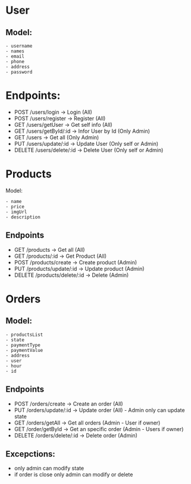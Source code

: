 # User

## Model:

```
- username
- names
- email
- phone
- address
- password
```

# Endpoints:

- POST /users/login -> Login (All)
- POST /users/register -> Register (All)
- GET /users/getUser -> Get self info (All)
- GET /users/getById/:id -> Infor User by Id (Only Admin)
- GET /users -> Get all (Only Admin)
- PUT /users/update/:id -> Update User (Only self or Admin)
- DELETE /users/delete/:id -> Delete User (Only self or Admin)

# Products

Model:

```
- name
- price
- imgUrl
- description
```

## Endpoints

- GET /products -> Get all (All)
- GET /products/:id -> Get Product (All)
- POST /products/create -> Create product (Admin)
- PUT /products/update/:id -> Update product (Admin)
- DELETE /products/delete/:id -> Delete (Admin)

# Orders

## Model:

```
- productsList
- state
- paymentType
- paymentValue
- address
- user
- hour
- id
```

## Endpoints

- POST /orders/create -> Create an order (All)
- PUT /orders/update/:id -> Update order (All) - Admin only can update state
- GET /orders/getAll -> Get all orders (Admin - User if owner)
- GET /order/getById -> Get an specific order (Admin - Users if owner)
- DELETE /orders/delete/:id -> Delete order (Admin)

## Excepctions:

- only admin can modify state
- if order is close only admin can modify or delete
